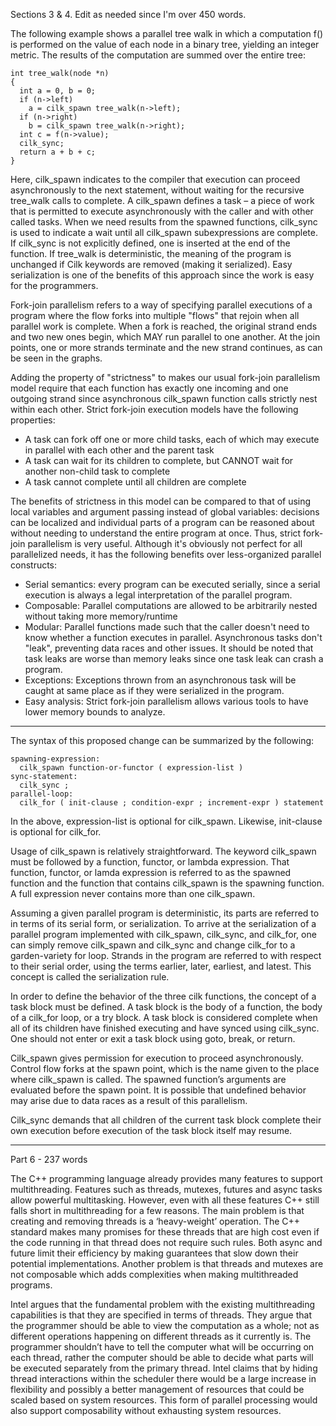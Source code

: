 Sections 3 & 4. Edit as needed since I'm over 450 words.

The following example shows a parallel tree walk in which a computation f() is performed on the value of each node in a binary tree, yielding an integer metric. The results of the computation are summed over the entire tree:
~~~~~~~~~~~~~~
int tree_walk(node *n)
{
  int a = 0, b = 0;
  if (n->left)
    a = cilk_spawn tree_walk(n->left);
  if (n->right)
    b = cilk_spawn tree_walk(n->right);
  int c = f(n->value);
  cilk_sync;
  return a + b + c;
}
~~~~~~~~~~~~~~

Here, cilk_spawn indicates to the compiler that execution can proceed asynchronously to the next statement, without waiting for the recursive tree_walk calls to complete. A cilk_spawn defines a task – a piece of work that is permitted to execute asynchronously with the caller and with other called tasks.
When we need results from the spawned functions, cilk_sync is used to indicate a wait until all cilk_spawn subexpressions are complete. If cilk_sync is not explicitly defined, one is inserted at the end of the function. If tree_walk is deterministic, the meaning of the program is unchanged if Cilk keywords are removed (making it serialized). Easy serialization is one of the benefits of this approach since the work is easy for the programmers.

Fork-join parallelism refers to a way of specifying parallel executions of a program where the flow forks into multiple "flows" that rejoin when all parallel work is complete. When a fork is reached, the original strand ends and two new ones begin, which MAY run parallel to one another. At the join points, one or more strands terminate and the new strand continues, as can be seen in the graphs.

Adding the property of "strictness" to makes our usual fork-join parallelism model require that each function has exactly one incoming and one outgoing strand since asynchronous cilk_spawn function calls strictly nest within each other. Strict fork-join execution models have the following properties:
  - A task can fork off one or more child tasks, each of which may execute in parallel with each other and the parent task
  - A task can wait for its children to complete, but CANNOT wait for another non-child task to complete
  - A task cannot complete until all children are complete

The benefits of strictness in this model can be compared to that of using local variables and argument passing instead of global variables: decisions can be localized and individual parts of a program can be reasoned about without needing to understand the entire program at once. Thus, strict fork-join parallelism is very useful. Although it's obviously not perfect for all parallelized needs, it has the following benefits over less-organized parallel constructs:
- Serial semantics: every program can be executed serially, since a serial execution is always a legal interpretation of the parallel program.
- Composable: Parallel computations are allowed to be arbitrarily nested without taking more memory/runtime
- Modular: Parallel functions made such that the caller doesn't need to know whether a function executes in parallel. Asynchronous tasks don't "leak", preventing data races and other issues. It should be noted that task leaks are worse than memory leaks since one task leak can crash a program.
- Exceptions: Exceptions thrown from an asynchronous task will be caught at same place as if they were serialized in the program.
- Easy analysis: Strict fork-join parallelism allows various tools to have lower memory bounds to analyze.

--------------

The syntax of this proposed change can be summarized by the following:  

~~~~~~~~~~~~~~  
spawning-expression:  
  cilk_spawn function-or-functor ( expression-list )  
sync-statement:  
  cilk_sync ;  
parallel-loop:  
  cilk_for ( init-clause ; condition-expr ; increment-expr ) statement  
~~~~~~~~~~~~~~  
In the above, expression-list is optional for cilk_spawn. Likewise, init-clause is optional for cilk_for.

Usage of cilk_spawn is relatively straightforward. The keyword cilk_spawn must be followed by a function, functor, or lambda expression. That function, functor, or lamda expression is referred to as the spawned function and the function that contains cilk_spawn is the spawning function. A full expression never contains more than one cilk_spawn.  
  
Assuming a given parallel program is deterministic, its parts are referred to in terms of its serial form, or serialization. To arrive at the serialization of a parallel program implemented with cilk_spawn, cilk_sync, and cilk_for, one can simply remove cilk_spawn and cilk_sync and change cilk_for to a garden-variety for loop. Strands in the program are referred to with respect to their serial order, using the terms earlier, later, earliest, and latest. This concept is called the serialization rule.  
  
In order to define the behavior of the three cilk functions, the concept of a task block must be defined. A task block is the body of a function, the body of a cilk_for loop, or a try block. A task block is considered complete when all of its children have finished executing and have synced using cilk_sync. One should not enter or exit a task block using goto, break, or return.  
  
Cilk_spawn gives permission for execution to proceed asynchronously. Control flow forks at the spawn point, which is the name given to the place where cilk_spawn is called. The spawned function’s arguments are evaluated before the spawn point. It is possible that undefined behavior may arise due to data races as a result of this parallelism.  
  
Cilk_sync demands that all children of the current task block complete their own execution before execution of the task block itself may resume.  
  
--------------

Part 6 - 237 words

The C++ programming language already provides many features to support multithreading. Features such as threads, mutexes, futures and async tasks allow powerful multitasking. However, even with all these features C++ still falls short in multithreading for a few reasons. The main problem is that creating and removing threads is a ‘heavy-weight’ operation. The C++ standard makes many promises for these threads that are high cost even if the code running in that thread does not require such rules. Both async and future limit their efficiency by making guarantees that slow down their potential implementations. Another problem is that threads and mutexes are not composable which adds complexities when making multithreaded programs.
	
Intel argues that the fundamental problem with the existing multithreading capabilities is that they are specified in terms of threads. They argue that the programmer should be able to view the computation as a whole; not as different operations happening on different threads as it currently is. The programmer shouldn’t have to tell the computer what will be occurring on each thread, rather the computer should be able to decide what parts will be executed separately from the primary thread. Intel claims that by hiding thread interactions within the scheduler there would be a large increase in flexibility and possibly a better management of resources that could be scaled based on system resources. This form of parallel processing would also support composability without exhausting system resources.
